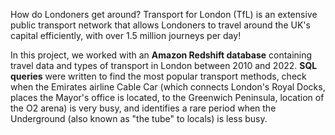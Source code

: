 How do Londoners get around? Transport for London (TfL) is an extensive public transport network that allows Londoners to travel around the UK's capital efficiently, with over 1.5 million journeys per day!

In this project, we worked with an **Amazon Redshift database** containing travel data and types of transport in London between 2010 and 2022. **SQL queries** were written to find the most popular transport methods, check when the Emirates airline Cable Car (which connects London's Royal Docks, places the Mayor's office is located, to the Greenwich Peninsula, location of the O2 arena) is very busy, and identifies a rare period when the Underground (also known as "the tube" to locals) is less busy.
